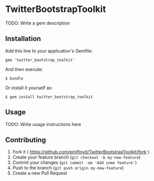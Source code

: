 # TwitterBootstrapToolkit

TODO: Write a gem description

## Installation

Add this line to your application's Gemfile:

    gem 'twitter_bootstrap_toolkit'

And then execute:

    $ bundle

Or install it yourself as:

    $ gem install twitter_bootstrap_toolkit

## Usage

TODO: Write usage instructions here

## Contributing

1. Fork it ( https://github.com/pinifloyd/TwitterBootstrapToolkit/fork )
2. Create your feature branch (`git checkout -b my-new-feature`)
3. Commit your changes (`git commit -am 'Add some feature'`)
4. Push to the branch (`git push origin my-new-feature`)
5. Create a new Pull Request